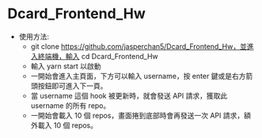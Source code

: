 # Dcard_Frontend_Hw
- 使用方法:
  - git clone https://github.com/jasperchan5/Dcard_Frontend_Hw，並進入終端機，輸入 cd Dcard_Frontend_Hw
  - 輸入 yarn start 以啟動
  - 一開始會進入主頁面，下方可以輸入 username，按 enter 鍵或是右方箭頭按鈕即可進入下一頁。
  - 當 username 這個 hook 被更新時，就會發送 API 請求，獲取此 username 的所有 repo。
  - 一開始會載入 10 個 repos，畫面捲到底部時會再發送一次 API 請求，額外載入 10 個 repos。